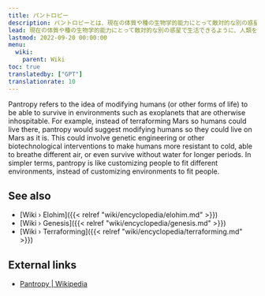 ```yaml
---
title: パントロピー
description: パントロピーとは、現在の体質や種の生物学的能力にとって敵対的な別の惑星に住むことができるように、人類を遺伝子的に改変し、適応させるという概念です。エロヒムが地球上の人類を自分たちのイメージに合わせて遺伝子操作することで確立した継続性は、パントロピーの一例として理解できます。
lead: 現在の体質や種の生物学的能力にとって敵対的な別の惑星で生活できるように、人類を遺伝子的に改変し、適応させるという概念。エロヒムが地球上の人類を自分たちのイメージに合わせて遺伝子操作することで確立した継続性は、パントロピーの一例として理解できます。
lastmod: 2022-09-20 00:00:00
menu:
  wiki:
    parent: Wiki
toc: true
translatedby: ["GPT"]
translationrate: 10
---
```


Pantropy refers to the idea of modifying humans (or other forms of life) to be able to survive in environments such as exoplanets that are otherwise inhospitable. For example, instead of terraforming Mars so humans could live there, pantropy would suggest modifying humans so they could live on Mars as it is. This could involve genetic engineering or other biotechnological interventions to make humans more resistant to cold, able to breathe different air, or even survive without water for longer periods. In simpler terms, pantropy is like customizing people to fit different environments, instead of customizing environments to fit people.

## See also

- [Wiki › Elohim]({{< relref "wiki/encyclopedia/elohim.md" >}})
- [Wiki › Genesis]({{< relref "wiki/encyclopedia/genesis.md" >}})
- [Wiki › Terraforming]({{< relref "wiki/encyclopedia/terraforming.md" >}})

## External links

- [Pantropy | Wikipedia](https://en.wikipedia.org/wiki/Pantropy)
